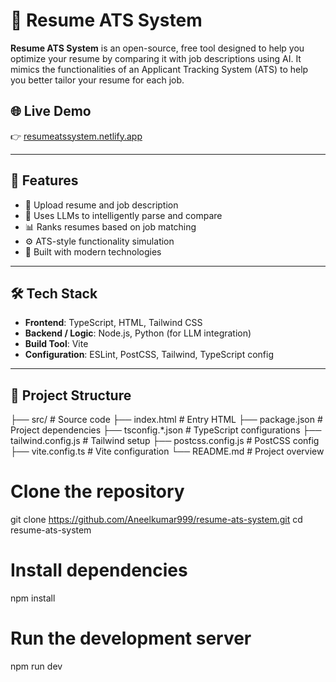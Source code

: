 # 🧠 Resume ATS System

**Resume ATS System** is an open-source, free tool designed to help you optimize your resume by comparing it with job descriptions using AI. It mimics the functionalities of an Applicant Tracking System (ATS) to help you better tailor your resume for each job.

## 🌐 Live Demo
👉 [resumeatssystem.netlify.app](https://resumeatssystem.netlify.app/)

---

## 🚀 Features

- 📄 Upload resume and job description
- 🤖 Uses LLMs to intelligently parse and compare
- 📊 Ranks resumes based on job matching
- ⚙️ ATS-style functionality simulation
- 🧩 Built with modern technologies

---

## 🛠️ Tech Stack

- **Frontend**: TypeScript, HTML, Tailwind CSS
- **Backend / Logic**: Node.js, Python (for LLM integration)
- **Build Tool**: Vite
- **Configuration**: ESLint, PostCSS, Tailwind, TypeScript config

---

## 📁 Project Structure

├── src/                     # Source code
├── index.html               # Entry HTML
├── package.json             # Project dependencies
├── tsconfig.*.json          # TypeScript configurations
├── tailwind.config.js       # Tailwind setup
├── postcss.config.js        # PostCSS config
├── vite.config.ts           # Vite configuration
└── README.md                # Project overview

# Clone the repository
git clone https://github.com/Aneelkumar999/resume-ats-system.git
cd resume-ats-system

# Install dependencies
npm install

# Run the development server
npm run dev
